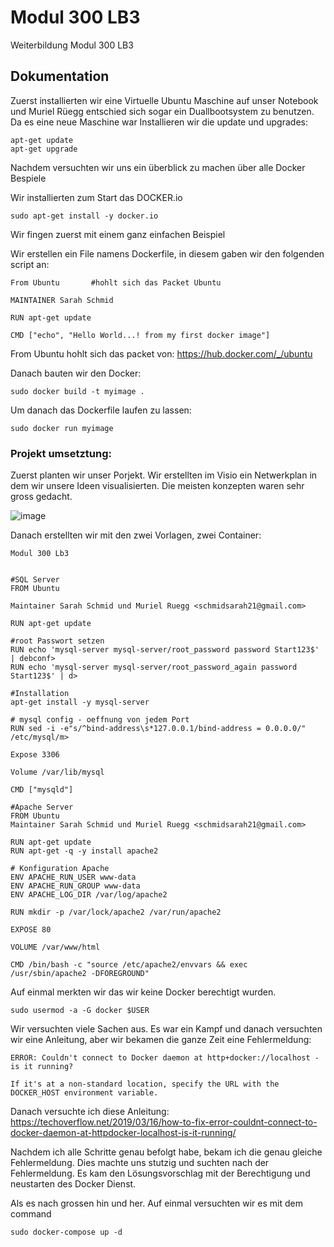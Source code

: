 # Modul 300 LB3
Weiterbildung Modul 300 LB3

## Dokumentation

Zuerst installierten wir eine Virtuelle Ubuntu Maschine auf unser Notebook und Muriel Rüegg entschied sich sogar ein Duallbootsystem zu benutzen. 
Da es eine neue Maschine war Installieren wir die update und upgrades:
```
apt-get update
apt-get upgrade 
```
Nachdem versuchten wir uns ein überblick zu machen über alle Docker Bespiele

Wir installierten zum Start das DOCKER.io
```
sudo apt-get install -y docker.io 
``` 
Wir fingen zuerst mit einem ganz einfachen Beispiel

Wir erstellen ein File namens Dockerfile, in diesem gaben wir den folgenden script an:

```
From Ubuntu       #hohlt sich das Packet Ubuntu

MAINTAINER Sarah Schmid

RUN apt-get update

CMD ["echo", "Hello World...! from my first docker image"]
``` 
From Ubuntu hohlt sich das packet von: <https://hub.docker.com/_/ubuntu> 

Danach bauten wir den Docker:
``` 
sudo docker build -t myimage .
``` 
Um danach das Dockerfile laufen zu lassen:
```
sudo docker run myimage
```
### Projekt umsetztung:

Zuerst planten wir unser Porjekt. Wir erstellten im Visio ein Netwerkplan in dem wir unsere Ideen visualisierten. 
Die meisten konzepten waren sehr gross gedacht.

![image](https://user-images.githubusercontent.com/89509863/135975697-5852ef07-3f06-4044-9cf7-6fa410b55bd6.png)

Danach erstellten wir mit den zwei Vorlagen, zwei Container:
```
Modul 300 Lb3


#SQL Server
FROM Ubuntu

Maintainer Sarah Schmid und Muriel Ruegg <schmidsarah21@gmail.com>

RUN apt-get update

#root Passwort setzen
RUN echo 'mysql-server mysql-server/root_password password Start123$' | debconf>
RUN echo 'mysql-server mysql-server/root_password_again password Start123$' | d>

#Installation
apt-get install -y mysql-server

# mysql config - oeffnung von jedem Port
RUN sed -i -e"s/^bind-address\s*127.0.0.1/bind-address = 0.0.0.0/" /etc/mysql/m>

Expose 3306

Volume /var/lib/mysql

CMD ["mysqld"]

#Apache Server
FROM Ubuntu
Maintainer Sarah Schmid und Muriel Ruegg <schmidsarah21@gmail.com>

RUN apt-get update
RUN apt-get -q -y install apache2 

# Konfiguration Apache
ENV APACHE_RUN_USER www-data
ENV APACHE_RUN_GROUP www-data
ENV APACHE_LOG_DIR /var/log/apache2

RUN mkdir -p /var/lock/apache2 /var/run/apache2

EXPOSE 80

VOLUME /var/www/html

CMD /bin/bash -c "source /etc/apache2/envvars && exec /usr/sbin/apache2 -DFOREGROUND"
``` 
Auf einmal merkten wir das wir keine Docker berechtigt wurden. 
```
sudo usermod -a -G docker $USER
```
Wir versuchten viele Sachen aus. Es war ein Kampf und danach versuchten wir eine Anleitung, aber wir bekamen die ganze Zeit eine Fehlermeldung:
```
ERROR: Couldn't connect to Docker daemon at http+docker://localhost - is it running?

If it's at a non-standard location, specify the URL with the DOCKER_HOST environment variable.
``` 

Danach versuchte ich diese Anleitung: <https://techoverflow.net/2019/03/16/how-to-fix-error-couldnt-connect-to-docker-daemon-at-httpdocker-localhost-is-it-running/>

Nachdem ich alle Schritte genau befolgt habe, bekam ich die genau gleiche Fehlermeldung. Dies machte uns stutzig und suchten nach der Fehlermeldung.
Es kam den Lösungsvorschlag mit der Berechtigung und neustarten des Docker Dienst.

Als es nach grossen hin und her. Auf einmal versuchten wir es mit dem command

``` sudo docker-compose up -d ``` 
